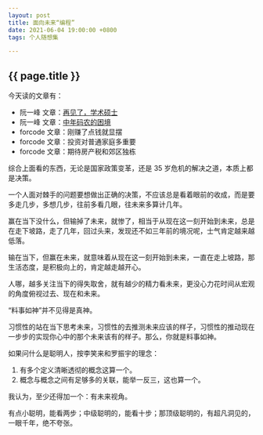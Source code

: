 ```yaml
---
layout: post
title: 面向未来“编程”
date: 2021-06-04 19:00:00 +0800
tags: 个人随想集

--- 
```


<h2>{{ page.title }}</h2>

今天读的文章有：
- 阮一峰 文章：<a href="http://www.ruanyifeng.com/blog/2021/06/weekly-issue-161.html" target="_blank">再见了，学术硕士</a>
- 阮一峰 文章：<a href="http://www.ruanyifeng.com/blog/2021/05/weekly-issue-160.html" target="_blank">中年码农的困境</a>
- forcode 文章：刚赚了点钱就显摆
- forcode 文章：投资对普通家庭多重要
- forcode 文章：期待房产税和郊区独栋

综合上面看的东西，无论是国家政策变革，还是 35 岁危机的解决之道，本质上都是决策。

一个人面对棘手的问题要想做出正确的决策，不应该总是看着眼前的收成，而是要多走几步，多想几步，往前多看几眼，往未来多算计几年。

赢在当下没什么，但输掉了未来，就惨了，相当于从现在这一刻开始到未来，总是在走下坡路，走了几年，回过头来，发现还不如三年前的境况呢，士气肯定越来越低落。

输在当下，但赢在未来，就意味着从现在这一刻开始到未来，一直在走上坡路，那生活态度，是积极向上的，肯定越走越开心。

人哪，越多关注当下的得失取舍，就有越少的精力看未来，更没心力花时间从宏观的角度俯视过去、现在和未来。

“料事如神”并不见得是真神。

习惯性的站在当下思考未来，习惯性的去推测未来应该的样子，习惯性的推动现在一步步的实现你心中的那个未来该有的样子。那么，你就是料事如神。

如果问什么是聪明人，按李笑来和罗振宇的理念：

1. 有多个定义清晰透彻的概念这算一个。
2. 概念与概念之间有足够多的关联，能举一反三，这也算一个。

我认为，至少还得加一个：有未来视角。

有点小聪明，能看两步；中级聪明的，能看十步；那顶级聪明的，有超凡洞见的，一眼千年，绝不夸张。